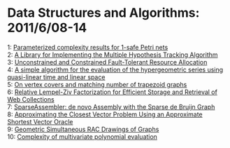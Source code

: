 # Data Structures and Algorithms: 2011/6/08-14  
1: [Parameterized complexity results for 1-safe Petri nets](https://doi.org/10.48550/arXiv.1106.2122)  
2: [A Library for Implementing the Multiple Hypothesis Tracking Algorithm](https://doi.org/10.48550/arXiv.1106.2263)  
3: [Unconstrained and Constrained Fault-Tolerant Resource Allocation](https://doi.org/10.48550/arXiv.1106.2294)  
4: [A simple algorithm for the evaluation of the hypergeometric series using  quasi-linear time and linear space](https://doi.org/10.48550/arXiv.1106.2301)  
5: [On vertex covers and matching number of trapezoid graphs](https://doi.org/10.48550/arXiv.1106.2351)  
6: [Relative Lempel-Ziv Factorization for Efficient Storage and Retrieval of  Web Collections](https://doi.org/10.48550/arXiv.1106.2587)  
7: [SparseAssembler: de novo Assembly with the Sparse de Bruijn Graph](https://doi.org/10.48550/arXiv.1106.2603)  
8: [Approximating the Closest Vector Problem Using an Approximate Shortest  Vector Oracle](https://doi.org/10.48550/arXiv.1106.2619)  
9: [Geometric Simultaneous RAC Drawings of Graphs](https://doi.org/10.48550/arXiv.1106.2694)  
10: [Complexity of multivariate polynomial evaluation](https://doi.org/10.48550/arXiv.1106.2720)  